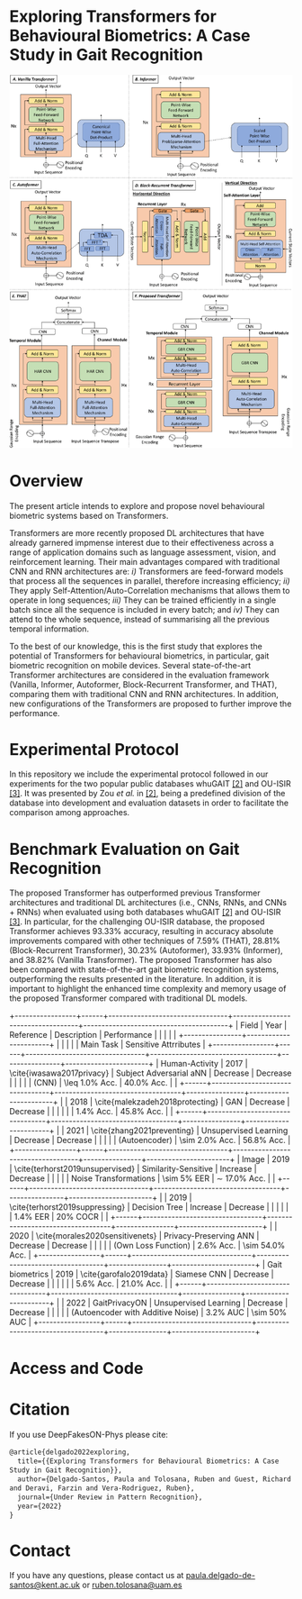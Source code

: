 
# Exploring Transformers for Behavioural Biometrics: A Case Study in Gait Recognition

![Header](./Images/AllTransformers.png)

# Overview

The present article intends to explore and propose novel behavioural biometric systems based on Transformers. 

Transformers are more recently proposed DL architectures that have already garnered impmense interest due to their effectiveness across a range of application domains such as language assessment, vision, and reinforcement learning. Their main advantages compared with traditional CNN and RNN architectures are: *i)* Transformers are feed-forward models that process all the sequences in parallel, therefore increasing efficiency; *ii)* They apply Self-Attention/Auto-Correlation mechanisms that allows them to operate in long sequences; *iii)* They can be trained efficiently in a single batch since all the sequence is included in every batch; and *iv)* They can attend to the whole sequence, instead of summarising all the previous temporal information.

To the best of our knowledge, this is the first study that explores the potential of Transformers for behavioural biometrics, in particular, gait biometric recognition on mobile devices. Several state-of-the-art Transformer architectures are considered in the evaluation framework (Vanilla, Informer, Autoformer, Block-Recurrent Transformer, and THAT), comparing them with traditional CNN and RNN architectures. In addition, new configurations of the Transformers are proposed to further improve the performance.

# Experimental Protocol

In this repository we include the experimental protocol followed in our experiments for the two popular public databases whuGAIT [\[2\]](https://github.com/qinnzou/Gait-Recognition-Using-Smartphones) and OU-ISIR [\[3\]](https://www.sciencedirect.com/science/article/pii/S003132031300280X). It was presented by Zou *et al.* in [\[2\]](https://github.com/qinnzou/Gait-Recognition-Using-Smartphones), being a predefined division of the database into development and evaluation datasets in order to facilitate the comparison among approaches.


# Benchmark Evaluation on Gait Recognition

The proposed Transformer has outperformed previous Transformer architectures and traditional DL architectures (i.e., CNNs, RNNs, and CNNs + RNNs) when evaluated using both databases whuGAIT [\[2\]](https://github.com/qinnzou/Gait-Recognition-Using-Smartphones) and OU-ISIR [\[3\]](https://www.sciencedirect.com/science/article/pii/S003132031300280X). In particular, for the challenging OU-ISIR database, the proposed Transformer achieves 93.33% accuracy, resulting in accuracy absolute improvements compared with other techniques of 7.59% (THAT), 28.81% (Block-Recurrent Transformer), 30.23% (Autoformer), 33.93% (Informer), and 38.82% (Vanilla Transformer). The proposed Transformer has also been compared with state-of-the-art gait biometric recognition systems, outperforming the results presented in the literature. In addition, it is important to highlight the enhanced time complexity and memory usage of the proposed Transformer compared with traditional DL models.

+-----------------+------+---------------------------------+-----------------------------------+----------------------------------------+
|      Field      | Year |            Reference            |            Description            |              Performance               |
|                 |      |                                 |                                   +----------------+-----------------------+
|                 |      |                                 |                                   |    Main Task   | Sensitive Attrributes |
+-----------------+------+---------------------------------+-----------------------------------+----------------+-----------------------+
|  Human-Activity | 2017 |    \cite{iwasawa2017privacy}    |      Subject Adversarial aNN      |    Decrease    |       Decrease        |
|                 |      |                                 |               (CNN)               | \leq 1.0% Acc. |       40.0% Acc.      |
|                 +------+---------------------------------+-----------------------------------+----------------+-----------------------+
|                 | 2018 | \cite{malekzadeh2018protecting} |                GAN                |    Decrease    |       Decrease        |
|                 |      |                                 |                                   |   1.4% Acc.    |       45.8% Acc.      |
|                 +------+---------------------------------+-----------------------------------+----------------+-----------------------+
|                 | 2021 |    \cite{zhang2021preventing}   |       Unsupervised Learning       |    Decrease    |        Decrease       |
|                 |      |                                 |           (Autoencoder)           | \sim 2.0% Acc. |       56.8% Acc.      |
+-----------------+------+---------------------------------+-----------------------------------+----------------+-----------------------+
|      Image      | 2019 | \cite{terhorst2019unsupervised} |       Similarity-Sensitive        |    Increase    |       Decrease        |
|                 |      |                                 |       Noise Transformations       |   \sim 5% EER  |   $\sim$ 17.0% Acc.   |
|                 +------+---------------------------------+-----------------------------------+----------------+-----------------------+
|                 | 2019 |  \cite{terhorst2019suppressing} |           Decision Tree           |    Increase    |        Decrease       |
|                 |      |                                 |                                   |    1.4\% EER   |        20% COCR       |
|                 +------+---------------------------------+-----------------------------------+----------------+-----------------------+
|                 | 2020 | \cite{morales2020sensitivenets} |       Privacy-Preserving ANN      |    Decrease    |        Decrease       |
|                 |      |                                 |        (Own Loss Function)        |    2.6% Acc.   |    \sim 54.0\% Acc.   |
+-----------------+------+---------------------------------+-----------------------------------+----------------+-----------------------+
| Gait biometrics | 2019 |      \cite{garofalo2019data}    |            Siamese CNN            |    Decrease    |        Decrease       |
|                 |      |                                 |                                   |   5.6\% Acc.   |       21.0% Acc.      |
|                 +------+---------------------------------+-----------------------------------+----------------+-----------------------+
|                 | 2022 |          GaitPrivacyON          |       Unsupervised Learning       |    Decrease    |        Decrease       |
|                 |      |                                 | (Autoencoder with Additive Noise) |    3.2% AUC    |      \sim 50% AUC     |
+-----------------+------+---------------------------------+-----------------------------------+----------------+-----------------------+


# Access and Code

# Citation
If you use DeepFakesON-Phys please cite:

```
@article{delgado2022exploring,
  title={{Exploring Transformers for Behavioural Biometrics: A Case Study in Gait Recognition}},
  author={Delgado-Santos, Paula and Tolosana, Ruben and Guest, Richard and Deravi, Farzin and Vera-Rodriguez, Ruben},
  journal={Under Review in Pattern Recognition},
  year={2022}
}

```

# Contact

If you have any questions, please contact us at [paula.delgado-de-santos@kent.ac.uk](mailto:paula.delgado-de-santos@kent.ac.uk) or [ruben.tolosana@uam.es](mailto:ruben.tolosana@uam.es)
